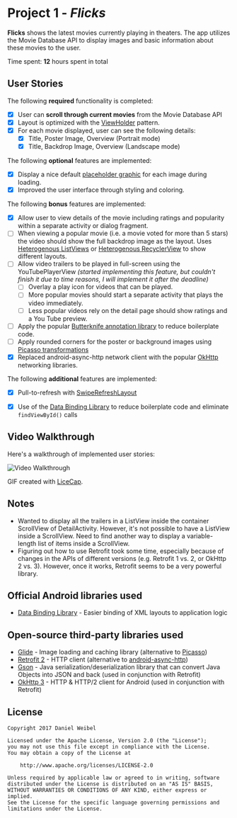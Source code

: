 # Project 1 - *Flicks*

**Flicks** shows the latest movies currently playing in theaters. The app utilizes the Movie Database API to display images and basic information about these movies to the user.

Time spent: **12** hours spent in total


## User Stories

The following **required** functionality is completed:

* [x] User can **scroll through current movies** from the Movie Database API
* [x] Layout is optimized with the [ViewHolder](http://guides.codepath.com/android/Using-an-ArrayAdapter-with-ListView#improving-performance-with-the-viewholder-pattern) pattern.
* [x] For each movie displayed, user can see the following details:
  * [x] Title, Poster Image, Overview (Portrait mode)
  * [x] Title, Backdrop Image, Overview (Landscape mode)

The following **optional** features are implemented:

* [x] Display a nice default [placeholder graphic](http://guides.codepath.com/android/Displaying-Images-with-the-Picasso-Library#configuring-picasso) for each image during loading.
* [x] Improved the user interface through styling and coloring.

The following **bonus** features are implemented:

* [x] Allow user to view details of the movie including ratings and popularity within a separate activity or dialog fragment.
* [ ] When viewing a popular movie (i.e. a movie voted for more than 5 stars) the video should show the full backdrop image as the layout.  Uses [Heterogenous ListViews](http://guides.codepath.com/android/Implementing-a-Heterogenous-ListView) or [Heterogenous RecyclerView](http://guides.codepath.com/android/Heterogenous-Layouts-inside-RecyclerView) to show different layouts.
* [ ] Allow video trailers to be played in full-screen using the YouTubePlayerView *(started implementing this feature, but couldn't finish it due to time reasons, I will implement it after the deadline)*
    * [ ] Overlay a play icon for videos that can be played.
    * [ ] More popular movies should start a separate activity that plays the video immediately.
    * [ ] Less popular videos rely on the detail page should show ratings and a You Tube preview.
* [ ] Apply the popular [Butterknife annotation library](http://guides.codepath.com/android/Reducing-View-Boilerplate-with-Butterknife) to reduce boilerplate code.
* [ ] Apply rounded corners for the poster or background images using [Picasso transformations](https://guides.codepath.com/android/Displaying-Images-with-the-Picasso-Library#other-transformations)
* [x] Replaced android-async-http network client with the popular [OkHttp](http://guides.codepath.com/android/Using-OkHttp) networking libraries.

The following **additional** features are implemented:

* [x] Pull-to-refresh with [SwipeRefreshLayout](https://developer.android.com/reference/android/support/v4/widget/SwipeRefreshLayout.html)
* [x] Use of the [Data Binding Library](https://developer.android.com/topic/libraries/data-binding/index.html) to reduce boilerplate code and eliminate `findViewById()` calls


## Video Walkthrough

Here's a walkthrough of implemented user stories:

![Video Walkthrough](assets/walkthrough.gif)

GIF created with [LiceCap](http://www.cockos.com/licecap/).


## Notes

- Wanted to display all the trailers in a ListView inside the container ScrollView of DetailActivity. However, it's not possible to have a ListView inside a ScrollView. Need to find another way to display a variable-length list of items inside a ScrollView.
- Figuring out how to use Retrofit took some time, especially because of changes in the APIs of different versions (e.g. Retrofit 1 vs. 2, or OkHttp 2 vs. 3). However, once it works, Retrofit seems to be a very powerful library.


## Official Android libraries used

- [Data Binding Library](https://developer.android.com/topic/libraries/data-binding/index.html) - Easier binding of XML layouts to application logic


## Open-source third-party libraries used

- [Glide](https://github.com/bumptech/glide) - Image loading and caching library (alternative to [Picasso](http://square.github.io/picasso/))
- [Retrofit 2](https://square.github.io/retrofit/) - HTTP client (alternative to [android-async-http](http://loopj.com/android-async-http/))
- [Gson](https://github.com/google/gson) - Java serialization/deserialization library that can convert Java Objects into JSON and back (used in conjunction with Retrofit)
- [OkHttp 3](http://square.github.io/okhttp/) - HTTP & HTTP/2 client for Android (used in conjunction with Retrofit)


## License

    Copyright 2017 Daniel Weibel

    Licensed under the Apache License, Version 2.0 (the "License");
    you may not use this file except in compliance with the License.
    You may obtain a copy of the License at

        http://www.apache.org/licenses/LICENSE-2.0

    Unless required by applicable law or agreed to in writing, software
    distributed under the License is distributed on an "AS IS" BASIS,
    WITHOUT WARRANTIES OR CONDITIONS OF ANY KIND, either express or implied.
    See the License for the specific language governing permissions and
    limitations under the License.
